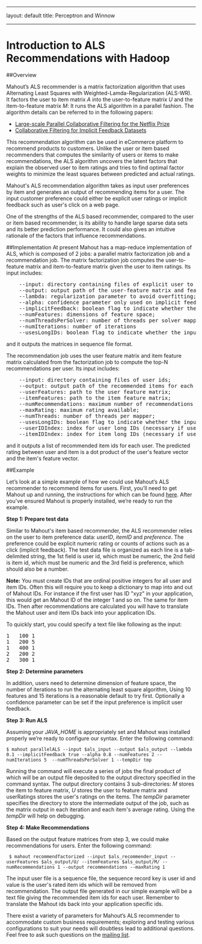 <!--
 Licensed to the Apache Software Foundation (ASF) under one or more
 contributor license agreements.  See the NOTICE file distributed with
 this work for additional information regarding copyright ownership.
 The ASF licenses this file to You under the Apache License, Version 2.0
 (the "License"); you may not use this file except in compliance with
 the License.  You may obtain a copy of the License at

     http://www.apache.org/licenses/LICENSE-2.0

 Unless required by applicable law or agreed to in writing, software
 distributed under the License is distributed on an "AS IS" BASIS,
 WITHOUT WARRANTIES OR CONDITIONS OF ANY KIND, either express or implied.
 See the License for the specific language governing permissions and
 limitations under the License.
-->
---
layout: default
title: Perceptron and Winnow

    
---

# Introduction to ALS Recommendations with Hadoop

##Overview

Mahout’s ALS recommender is a matrix factorization algorithm that uses Alternating Least Squares with Weighted-Lamda-Regularization (ALS-WR). It factors the user to item matrix *A* into the user-to-feature matrix *U* and the item-to-feature matrix *M*: It runs the ALS algorithm in a parallel fashion. The algorithm details can be referred to in the following papers: 

* [Large-scale Parallel Collaborative Filtering for
the Netflix Prize](http://www.hpl.hp.com/personal/Robert_Schreiber/papers/2008%20AAIM%20Netflix/netflix_aaim08%28submitted%29.pdf)
* [Collaborative Filtering for Implicit Feedback Datasets](http://research.yahoo.com/pub/2433) 

This recommendation algorithm can be used in eCommerce platform to recommend products to customers. Unlike the user or item based recommenders that computes the similarity of users or items to make recommendations, the ALS algorithm uncovers the latent factors that explain the observed user to item ratings and tries to find optimal factor weights to minimize the least squares between predicted and actual ratings.

Mahout's ALS recommendation algorithm takes as input user preferences by item and generates an output of recommending items for a user. The input customer preference could either be explicit user ratings or implicit feedback such as user's click on a web page.

One of the strengths of the ALS based recommender, compared to the user or item based recommender, is its ability to handle large sparse data sets and its better prediction performance. It could also gives an intuitive rationale of the factors that influence recommendations.

##Implementation
At present Mahout has a map-reduce implementation of ALS, which is composed of 2 jobs: a parallel matrix factorization job and a recommendation job.
The matrix factorization job computes the user-to-feature matrix and item-to-feature matrix given the user to item ratings. Its input includes: 
<pre>
    --input: directory containing files of explicit user to item rating or implicit feedback;
    --output: output path of the user-feature matrix and feature-item matrix;
    --lambda: regularization parameter to avoid overfitting;
    --alpha: confidence parameter only used on implicit feedback
    --implicitFeedback: boolean flag to indicate whether the input dataset contains implicit feedback;
    --numFeatures: dimensions of feature space;
    --numThreadsPerSolver: number of threads per solver mapper for concurrent execution;
    --numIterations: number of iterations
    --usesLongIDs: boolean flag to indicate whether the input contains long IDs that need to be translated
</pre>
and it outputs the matrices in sequence file format. 

The recommendation job uses the user feature matrix and item feature matrix calculated from the factorization job to compute the top-N recommendations per user. Its input includes:
<pre>
    --input: directory containing files of user ids;
    --output: output path of the recommended items for each input user id;
    --userFeatures: path to the user feature matrix;
    --itemFeatures: path to the item feature matrix;
    --numRecommendations: maximum number of recommendations per user, default is 10;
    --maxRating: maximum rating available;
    --numThreads: number of threads per mapper;
    --usesLongIDs: boolean flag to indicate whether the input contains long IDs that need to be translated;
    --userIDIndex: index for user long IDs (necessary if usesLongIDs is true);
    --itemIDIndex: index for item long IDs (necessary if usesLongIDs is true) 
</pre>
and it outputs a list of recommended item ids for each user. The predicted rating between user and item is a dot product of the user's feature vector and the item's feature vector.  

##Example

Let’s look at a simple example of how we could use Mahout’s ALS recommender to recommend items for users. First, you’ll need to get Mahout up and running, the instructions for which can be found [here](https://mahout.apache.org/users/basics/quickstart.html). After you've ensured Mahout is properly installed, we’re ready to run the example.

**Step 1: Prepare test data**

Similar to Mahout's item based recommender, the ALS recommender relies on the user to item preference data: *userID*, *itemID* and *preference*. The preference could be explicit numeric rating or counts of actions such as a click (implicit feedback). The test data file is organized as each line is a tab-delimited string, the 1st field is user id, which must be numeric, the 2nd field is item id, which must be numeric and the 3rd field is preference, which should also be a number.

**Note:** You must create IDs that are ordinal positive integers for all user and item IDs. Often this will require you to keep a dictionary
to map into and out of Mahout IDs. For instance if the first user has ID "xyz" in your application, this would get an Mahout ID of the integer 1 and so on. The same
for item IDs. Then after recommendations are calculated you will have to translate the Mahout user and item IDs back into your application IDs.

To quickly start, you could specify a text file like following as the input:
<pre>
1	100	1
1	200	5
1	400	1
2	200	2
2	300	1
</pre>

**Step 2: Determine parameters**

In addition, users need to determine dimension of feature space, the number of iterations to run the alternating least square algorithm, Using 10 features and 15 iterations is a reasonable default to try first. Optionally a confidence parameter can be set if the input preference is implicit user feedback.  

**Step 3: Run ALS**

Assuming your *JAVA_HOME* is appropriately set and Mahout was installed properly we’re ready to configure our syntax. Enter the following command:

    $ mahout parallelALS --input $als_input --output $als_output --lambda 0.1 --implicitFeedback true --alpha 0.8 --numFeatures 2 --numIterations 5  --numThreadsPerSolver 1 --tempDir tmp 

Running the command will execute a series of jobs the final product of which will be an output file deposited to the output directory specified in the command syntax. The output directory contains 3 sub-directories: *M* stores the item to feature matrix, *U* stores the user to feature matrix and userRatings stores the user's ratings on the items. The *tempDir* parameter specifies the directory to store the intermediate output of the job, such as the matrix output in each iteration and each item's average rating. Using the *tempDir* will help on debugging.

**Step 4: Make Recommendations**

Based on the output feature matrices from step 3, we could make recommendations for users. Enter the following command:

     $ mahout recommendfactorized --input $als_recommender_input --userFeatures $als_output/U/ --itemFeatures $als_output/M/ --numRecommendations 1 --output recommendations --maxRating 1

The input user file is a sequence file, the sequence record key is user id and value is the user's rated item ids which will be removed from recommendation. The output file generated in our simple example will be a text file giving the recommended item ids for each user. 
Remember to translate the Mahout ids back into your application specific ids. 

There exist a variety of parameters for Mahout’s ALS recommender to accommodate custom business requirements; exploring and testing various configurations to suit your needs will doubtless lead to additional questions. Feel free to ask such questions on the [mailing list](https://mahout.apache.org/general/mailing-lists,-irc-and-archives.html).


